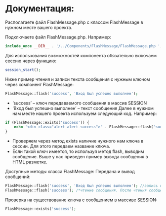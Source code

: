 # Документация:
Располагаете файл FlashMessage.php с классом FlashMessage в нужном месте вашего проекта.

Подключаете файл FlashMessage.php. Например:
```php
include_once __DIR__ . '/../Components/FlashMessage/FlashMessage.php ';
```

Для использования возможностей компонента обязательно включаем сессию через функцию:
```php
session_start();
```

Ниже пример чтения и записи текста сообщения с нужным ключом через компонент FlashMessage:
```php
FlashMessage::flash('success', 'Вход был успешно выполнен');
```
  + ‘success’ – ключ передаваемого сообщения в массив SESSION
  + ‘Вход был успешно выполнен’ – текст сообщения
Далее в нужном нам месте нашего проекта используем следующий код. Например:
```php
if (FlashMessage::exists('success')) {
    echo '<div class="alert alert-success">' . FlashMessage::flash('success') . '</div>';
}
```
  + Проверяем через метод exists наличие нужного нам ключа в сессии. Для этого передаем название ключа.
  + Если такой ключ имеется, то используя метод flash, выводим сообщение.
Выше у нас приведен пример вывода сообщения в HTML разметке.

Доступные методы класса FlashMessage:
Передача и вывод сообщений:
```php
FlashMessage::flash('success', 'Вход был успешно выполнен'); //запись ключа с сообщением
FlashMessage::flash('success'); /*чтение сообщения. После чтения сообщения, ключ с сообщением из массива SESSION удаляется*/
```
Проверка на существование ключа с сообщением в массиве SESSION:
```php
FlashMessage::exists('success');
```
